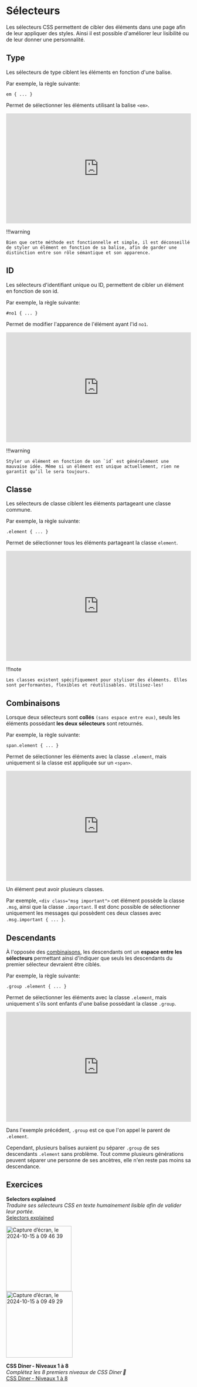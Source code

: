# Sélecteurs
Les sélecteurs CSS permettent de cibler des éléments dans une page afin de leur appliquer des styles. Ainsi il est possible d'améliorer leur lisibilité ou de leur donner une personnalité.

## Type

Les sélecteurs de type ciblent les éléments en fonction d'une balise.

Par exemple, la règle suivante:

```
em { ... }
```

Permet de sélectionner les éléments utilisant la balise `<em>`.

<iframe height="300" style="width: 100%;" scrolling="no" title="CSS Selectors - Type" src="https://codepen.io/tim-momo/embed/NWByMKE?default-tab=html%2Cresult" frameborder="no" loading="lazy" allowtransparency="true" allowfullscreen="true">
  See the Pen <a href="https://codepen.io/tim-momo/pen/NWByMKE">
  CSS Selectors - Type</a> by TIM Montmorency (<a href="https://codepen.io/tim-momo">@tim-momo</a>)
  on <a href="https://codepen.io">CodePen</a>.
</iframe>

!!!warning

    Bien que cette méthode est fonctionnelle et simple, il est déconseillé de styler un élément en fonction de sa balise, afin de garder une distinction entre son rôle sémantique et son apparence.

## ID

Les sélecteurs d'identifiant unique ou ID, permettent de cibler un élément en fonction de son id.

Par exemple, la règle suivante:

```
#no1 { ... }
```
Permet de modifier l'apparence de l'élément ayant l'id `no1`.

<iframe height="300" style="width: 100%;" scrolling="no" title="CSS Selectors - ID" src="https://codepen.io/tim-momo/embed/yLqvjjY?default-tab=html%2Cresult" frameborder="no" loading="lazy" allowtransparency="true" allowfullscreen="true">
  See the Pen <a href="https://codepen.io/tim-momo/pen/yLqvjjY">
  CSS Selectors - ID</a> by TIM Montmorency (<a href="https://codepen.io/tim-momo">@tim-momo</a>)
  on <a href="https://codepen.io">CodePen</a>.
</iframe>

!!!warning

    Styler un élément en fonction de son `id` est généralement une mauvaise idée. Même si un élément est unique actuellement, rien ne garantit qu’il le sera toujours.

## Classe

Les sélecteurs de classe ciblent les éléments partageant une classe commune.

Par exemple, la règle suivante:

```
.element { ... }
```
Permet de sélectionner tous les éléments partageant la classe `element`.

<iframe height="300" style="width: 100%;" scrolling="no" title="CSS Selectors - Classes" src="https://codepen.io/tim-momo/embed/GRBQGwp?default-tab=html%2Cresult" frameborder="no" loading="lazy" allowtransparency="true" allowfullscreen="true">
  See the Pen <a href="https://codepen.io/tim-momo/pen/GRBQGwp">
  CSS Selectors - Classes</a> by TIM Montmorency (<a href="https://codepen.io/tim-momo">@tim-momo</a>)
  on <a href="https://codepen.io">CodePen</a>.
</iframe>

!!!note

    Les classes existent spécifiquement pour styliser des éléments. Elles sont performantes, flexibles et réutilisables. Utilisez-les!

## Combinaisons

Lorsque deux sélecteurs sont **collés** `(sans espace entre eux)`, seuls les éléments possédant **les deux sélecteurs** sont retournés.

Par exemple, la règle suivante:

```
span.element { ... }
```

Permet de sélectionner les éléments avec la classe `.element`, mais uniquement si la classe est appliquée sur un `<span>`.

<iframe height="300" style="width: 100%;" scrolling="no" title="CSS Selectors - Combination" src="https://codepen.io/tim-momo/embed/bGjLKPW?default-tab=html%2Cresult" frameborder="no" loading="lazy" allowtransparency="true" allowfullscreen="true">
  See the Pen <a href="https://codepen.io/tim-momo/pen/bGjLKPW">
  CSS Selectors - Combination</a> by TIM Montmorency (<a href="https://codepen.io/tim-momo">@tim-momo</a>)
  on <a href="https://codepen.io">CodePen</a>.
</iframe>

Un élément peut avoir plusieurs classes.

Par exemple, `<div class="msg important">` cet élément possède la classe `.msg`, ainsi que la classe `.important`. Il est donc possible de sélectionner uniquement les messages qui possèdent ces deux classes avec `.msg.important { ... }`.

## Descendants

À l'opposée des <u>combinaisons</u>, les descendants ont un **espace entre les sélecteurs** permettant ainsi d'indiquer que seuls les descendants du premier sélecteur devraient être ciblés.

Par exemple, la règle suivante:

```
.group .element { ... }
```

Permet de sélectionner les éléments avec la classe `.element`, mais uniquement s'ils sont enfants d'une balise possédant la classe `.group`.
<iframe height="300" style="width: 100%;" scrolling="no" title="CSS Selectors - Descendant" src="https://codepen.io/tim-momo/embed/YzjejGw?default-tab=html%2Cresult" frameborder="no" loading="lazy" allowtransparency="true" allowfullscreen="true">
  See the Pen <a href="https://codepen.io/tim-momo/pen/YzjejGw">
  CSS Selectors - Descendant</a> by TIM Montmorency (<a href="https://codepen.io/tim-momo">@tim-momo</a>)
  on <a href="https://codepen.io">CodePen</a>.
</iframe>

Dans l'exemple précédent, `.group` est ce que l'on appel le parent de `.element`.

Cependant, plusieurs balises auraient pu séparer `.group` de ses descendants `.element` sans problème. Tout comme plusieurs générations peuvent séparer une personne de ses ancètres, elle n'en reste pas moins sa descendance.


## Exercices

<div class="grid grid-auto" markdown>

  **Selectors explained**<br>
  _Traduire ses sélecteurs CSS en texte humainement lisible afin de valider leur portée._<br>
  [Selectors explained](https://kittygiraudel.github.io/selectors-explained/)

  <img width="178" alt="Capture d’écran, le 2024-10-15 à 09 46 39" src="https://github.com/user-attachments/assets/529da087-cb93-440c-ba49-8645f0c3f2fa">
  
</div>

<div class="grid grid-auto" markdown>

<img width="181" alt="Capture d’écran, le 2024-10-15 à 09 49 29" src="https://github.com/user-attachments/assets/ff759039-c907-48bd-8125-f5c119227e91">



  **CSS Diner - Niveaux 1 à 8**<br>
  _Complétez les 8 premiers niveaux de CSS Diner 🍎_<br>
  [CSS Diner - Niveaux 1 à 8](https://flukeout.github.io/)
</div>

